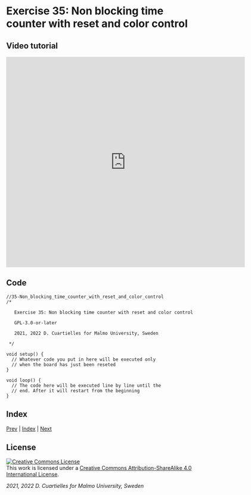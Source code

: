 
# Exercise 35: Non blocking time counter with reset and color control

## Video tutorial

<iframe src="https://player.vimeo.com/video/529121918?h=ffeb6445a9" width="640" height="564" frameborder="0" allow="autoplay; fullscreen" allowfullscreen></iframe>

## Code

```c_cpp
//35-Non_blocking_time_counter_with_reset_and_color_control
/*

   Exercise 35: Non blocking time counter with reset and color control

   GPL-3.0-or-later

   2021, 2022 D. Cuartielles for Malmo University, Sweden

 */

void setup() {
  // Whatever code you put in here will be executed only 
  // when the board has just been reseted
}

void loop() {
  // The code here will be executed line by line until the 
  // end. After it will restart from the beginning
}
```

## Index

[Prev](../34-Non_blocking_button_potentiometer_LEDring/34-Non_blocking_button_potentiometer_LEDring.md) |  [Index](../course_index.md) |  [Next](../36-Non_blocking_time_counter_with_reset_color_control_and_proximity/36-Non_blocking_time_counter_with_reset_color_control_and_proximity.md)

## License

<a rel="license" href="http://creativecommons.org/licenses/by-sa/4.0/"><img alt="Creative Commons License" style="border-width:0" src="https://i.creativecommons.org/l/by-sa/4.0/80x15.png" /></a><br />This work is licensed under a <a rel="license" href="http://creativecommons.org/licenses/by-sa/4.0/">Creative Commons Attribution-ShareAlike 4.0 International License</a>.

*2021, 2022 D. Cuartielles for Malmo University, Sweden*

